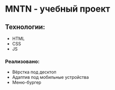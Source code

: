 # MNTN - учебный проект

## Технологии: 
- HTML
- CSS
- JS
### Реализовано:
- Вёрстка под десктоп
- Адаптив под мобильные устройства
- Меню-бургер
